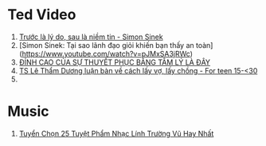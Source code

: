 Ted Video
===============
1. [Trước là lý do, sau là niềm tin -  Simon Sinek](https://www.youtube.com/watch?v=N5CyEM4AGjk)
2. [Simon Sinek: Tại sao lãnh đạo giỏi khiến bạn thấy an toàn] (https://www.youtube.com/watch?v=pJMxSA3jRWc)
3. [ĐỈNH CAO CỦA SỰ THUYẾT PHỤC BẰNG TÂM LÝ LÀ ĐÂY](https://www.youtube.com/watch?v=7IuDFFB42Xs)
4. [TS Lê Thẩm Dương luận bàn về cách lấy vợ, lấy chồng - For teen 15-<30](https://www.youtube.com/watch?v=XKD1PsBF0Ro)
5. 

Music 
=================
1. [Tuyển Chọn 25 Tuyệt Phẩm Nhạc Lính Trường Vũ Hay Nhất](https://www.youtube.com/watch?v=Btg8ViN99-U)
